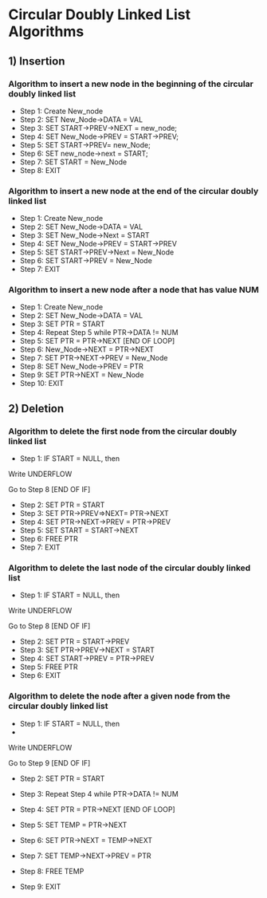 # Circular Doubly Linked List Algorithms 


## 1) Insertion

### Algorithm to insert a new node in the beginning of the circular doubly linked list
- Step 1: Create New_node
- Step 2: SET New_Node->DATA = VAL
- Step 3: SET START->PREV->NEXT = new_node;
- Step 4: SET New_Node->PREV = START->PREV;
- Step 5: SET START->PREV= new_Node;
- Step 6: SET new_node->next = START;
- Step 7: SET START = New_Node
- Step 8: EXIT


### Algorithm to insert a new node at the end of the circular doubly linked list
- Step 1: Create New_node
- Step 2: SET New_Node->DATA = VAL
- Step 3: SET New_Node->Next = START
- Step 4: SET New_Node->PREV = START->PREV
- Step 5: SET START->PREV->Next = New_Node
- Step 6: SET START->PREV = New_Node
- Step 7: EXIT


### Algorithm to insert a new node after a node that has value NUM
- Step 1: Create New_node
- Step 2: SET New_Node->DATA = VAL
- Step 3: SET PTR = START
- Step 4: Repeat Step 5 while PTR->DATA != NUM
- Step 5: SET PTR = PTR->NEXT
[END OF LOOP]
- Step 6: New_Node->NEXT = PTR->NEXT
- Step 7: SET PTR->NEXT->PREV = New_Node
- Step 8: SET New_Node->PREV = PTR
- Step 9: SET PTR->NEXT = New_Node
- Step 10: EXIT

## 2) Deletion

### Algorithm to delete the first node from the circular doubly linked list
- Step 1: IF START = NULL, then

Write UNDERFLOW

Go to Step 8
[END OF IF]

- Step 2: SET PTR = START
- Step 3: SET PTR->PREV=>NEXT= PTR->NEXT
- Step 4: SET PTR->NEXT->PREV = PTR->PREV
- Step 5: SET START = START->NEXT
- Step 6: FREE PTR
- Step 7: EXIT


### Algorithm to delete the last node of the circular doubly linked list
- Step 1: IF START = NULL, then

Write UNDERFLOW

Go to Step 8
[END OF IF]

- Step 2: SET PTR = START->PREV
- Step 3: SET PTR->PREV->NEXT = START
- Step 4: SET START->PREV = PTR->PREV
- Step 5: FREE PTR
- Step 6: EXIT


### Algorithm to delete the node after a given node from the circular doubly linked list
- Step 1: IF START = NULL, then
- 
Write UNDERFLOW

Go to Step 9
[END OF IF]

- Step 2: SET PTR = START
- Step 3: Repeat Step 4 while PTR->DATA != NUM
- Step 4: SET PTR = PTR->NEXT
[END OF LOOP]

- Step 5: SET TEMP = PTR->NEXT
- Step 6: SET PTR->NEXT = TEMP->NEXT
- Step 7: SET TEMP->NEXT->PREV = PTR
- Step 8: FREE TEMP
- Step 9: EXIT
